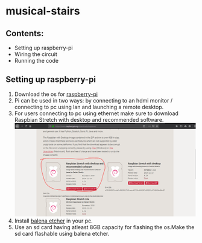 # musical-stairs

## Contents:
* Setting up raspberry-pi
* Wiring the circuit
* Running the code 

## Setting up raspberry-pi
1. Download the os for [raspberry-pi](https://www.raspberrypi.org/downloads/raspbian/)
2. Pi can be used in two ways: by connecting to an hdmi monitor / connecting to pc using lan and launching a remote desktop.
3. For users connecting to pc using ethernet make sure to download Raspbian Stretch with desktop and recommended software.
![raspbian os](https://raw.githubusercontent.com/ajayragh97/musical-stairs/master/images/Raspbian.PNG)
4. Install [balena etcher](https://www.balena.io/etcher/) in your pc.
5. Use an sd card having atleast 8GB capacity for flashing the os.Make the sd card flashable using balena etcher.
